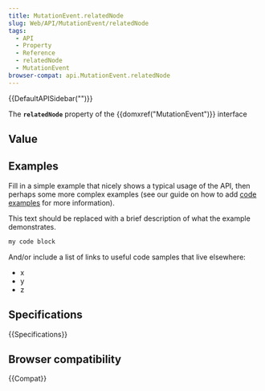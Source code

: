 ```yaml
---
title: MutationEvent.relatedNode
slug: Web/API/MutationEvent/relatedNode
tags:
  - API
  - Property
  - Reference
  - relatedNode
  - MutationEvent
browser-compat: api.MutationEvent.relatedNode
---
```

{{DefaultAPISidebar("")}}

The **`relatedNode`** property of the {{domxref("MutationEvent")}} interface 

## Value



## Examples

Fill in a simple example that nicely shows a typical usage of the API, then perhaps some more complex examples (see our guide on how to add [code examples](/en-US/docs/MDN/Contribute/Structures/Code_examples) for more information).

This text should be replaced with a brief description of what the example demonstrates.

```js
my code block
```

And/or include a list of links to useful code samples that live elsewhere:

*   x
*   y
*   z

## Specifications

{{Specifications}}

## Browser compatibility

{{Compat}}


